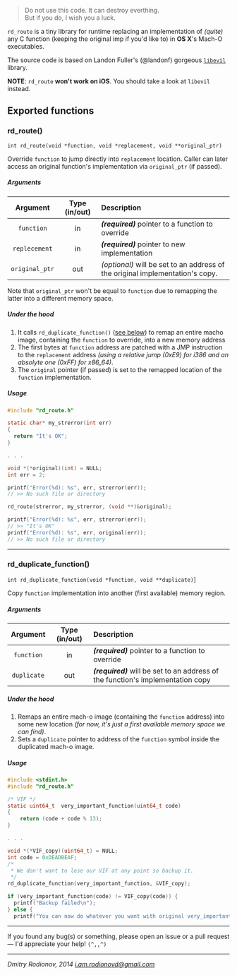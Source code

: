 > Do not use this code. It can destroy everthing.  
> But if you do, I wish you a luck.

`rd_route` is a tiny library for runtime replacing an implementation of *(quite)* any C function (keeping the original imp if you'd like to) in **OS X**'s Mach-O executables.

The source code is based on Landon Fuller's (@landonf) gorgeous [`libevil`](https://github.com/landonf/libevil_patch) library.

**NOTE**: `rd_route` **won't work on iOS**.  You should take a look at `libevil` instead.

## Exported functions  

### rd_route()
`int rd_route(void *function, void *replacement, void **original_ptr)`  

Override `function` to jump directly into `replacement` location. Caller can later access an original function's implementation via `original_ptr` (if passed).  

##### Arguments  

 Argument   | Type (in/out) | Description  
 :--------: | :-----------: | :----------  
 `function` | in  | _**(required)**_ pointer to a function to override  
 `replecement` | in| _**(required)**_ pointer to new implementation  
 `original_ptr` | out | *(optional)* will be set to an address of the original implementation's copy. 
 
Note that `original_ptr` won't be equal to `function` due to remapping the latter into a different memory space.

##### Under the hood  

1. It calls `rd_duplicate_function()` ([see below](#rd_duplicate_function)) to remap an entire macho image, containing the `function` to  override, into a new memory address
2. The first bytes at `function` address are patched with  a JMP instruction to the `replacement` address *(using a relative jump (0xE9) for i386 and an absolyte one (0xFF) for x86_64)*.  
3. The `original` pointer (if passed) is set to the remapped location of the `function` implementation.  
  
##### Usage  
```c
#include "rd_route.h"

static char* my_strerror(int err)
{
  return "It's OK";
}

. . .

void *(*original)(int) = NULL;
int err = 2;

printf("Error(%d): %s", err, strerror(err));
// >> No such file or directory

rd_route(strerror, my_strerror, (void **)&original);

printf("Error(%d): %s", err, strerror(err));
// >> "It's OK"
printf("Error(%d): %s", err, original(err));
// >> No such file or directory  
```    
------  
   
### rd_duplicate_function()
`int rd_duplicate_function(void *function, void **duplicate)`]

Copy `function` implementation into another (first available) memory region.  

##### Arguments  

 Argument   | Type (in/out) | Description  
 :--------: | :-----------: | :----------  
 `function` | in  | _**(required)**_ pointer to a function to override  
 `duplicate` | out| _**(required)**_ will be set to an address of the function's implementation copy  
 
##### Under the hood  

1. Remaps an entire mach-o image (containing the `function` address) into some new location *(for now, it's just a first available memory space we can find)*.  
2. Sets a `duplicate` pointer to address of the `function` symbol inside the duplicated mach-o image.  

##### Usage  

```c
#include <stdint.h>
#include "rd_route.h"

/* VIF */
static uint64_t  very_important_function(uint64_t code)
{
    return (code + code % 13);
}

. . .

void *(*VIF_copy)(uint64_t) = NULL;
int code = 0xDEADBEAF;
/*
 * We don't want to lose our VIF at any point so backup it. 
 */
rd_duplicate_function(very_important_function, &VIF_copy);

if (very_important_function(code) != VIF_copy(code)) {
  printf("Backup failed\n");
} else {
  printf("You can now do whatever you want with original very_important_function()\n");
```    
------  

If you found any bug(s) or something, please open an issue or a pull request — I'd appreciate your help! `(^,,^)`

------

*Dmitry Rodionov, 2014*
*i.am.rodionovd@gmail.com*
